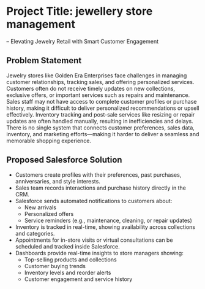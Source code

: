 # Project Title: jewellery store management
 – Elevating Jewelry Retail with Smart Customer Engagement

## Problem Statement

Jewelry stores like Golden Era Enterprises face challenges in managing customer relationships, tracking sales, and offering personalized services. Customers often do not receive timely updates on new collections, exclusive offers, or important services such as repairs and maintenance. Sales staff may not have access to complete customer profiles or purchase history, making it difficult to deliver personalized recommendations or upsell effectively. Inventory tracking and post-sale services like resizing or repair updates are often handled manually, resulting in inefficiencies and delays. There is no single system that connects customer preferences, sales data, inventory, and marketing efforts—making it harder to deliver a seamless and memorable shopping experience.

## Proposed Salesforce Solution

- Customers create profiles with their preferences, past purchases, anniversaries, and style interests.
- Sales team records interactions and purchase history directly in the CRM.
- Salesforce sends automated notifications to customers about:
  - New arrivals  
  - Personalized offers  
  - Service reminders (e.g., maintenance, cleaning, or repair updates)
- Inventory is tracked in real-time, showing availability across collections and categories.
- Appointments for in-store visits or virtual consultations can be scheduled and tracked inside Salesforce.
- Dashboards provide real-time insights to store managers showing:
  - Top-selling products and collections  
  - Customer buying trends  
  - Inventory levels and reorder alerts  
  - Customer engagement and service history
